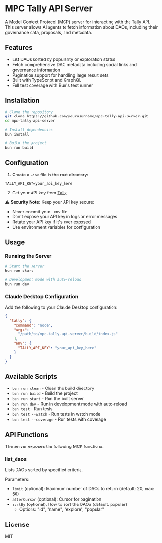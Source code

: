 # MPC Tally API Server

A Model Context Protocol (MCP) server for interacting with the Tally API. This server allows AI agents to fetch information about DAOs, including their governance data, proposals, and metadata.

## Features

- List DAOs sorted by popularity or exploration status
- Fetch comprehensive DAO metadata including social links and governance information
- Pagination support for handling large result sets
- Built with TypeScript and GraphQL
- Full test coverage with Bun's test runner

## Installation

```bash
# Clone the repository
git clone https://github.com/yourusername/mpc-tally-api-server.git
cd mpc-tally-api-server

# Install dependencies
bun install

# Build the project
bun run build
```

## Configuration

1. Create a `.env` file in the root directory:
```env
TALLY_API_KEY=your_api_key_here
```

2. Get your API key from [Tally](https://tally.xyz)

⚠️ **Security Note**: Keep your API key secure:
- Never commit your `.env` file
- Don't expose your API key in logs or error messages
- Rotate your API key if it's ever exposed
- Use environment variables for configuration

## Usage

### Running the Server

```bash
# Start the server
bun run start

# Development mode with auto-reload
bun run dev
```

### Claude Desktop Configuration

Add the following to your Claude Desktop configuration:

```json
{
  "tally": {
    "command": "node",
    "args": [
      "/path/to/mpc-tally-api-server/build/index.js"
    ],
    "env": {
      "TALLY_API_KEY": "your_api_key_here"
    }
  }
}
```

## Available Scripts

- `bun run clean` - Clean the build directory
- `bun run build` - Build the project
- `bun run start` - Run the built server
- `bun run dev` - Run in development mode with auto-reload
- `bun test` - Run tests
- `bun test --watch` - Run tests in watch mode
- `bun test --coverage` - Run tests with coverage

## API Functions

The server exposes the following MCP functions:

### list_daos
Lists DAOs sorted by specified criteria.

Parameters:
- `limit` (optional): Maximum number of DAOs to return (default: 20, max: 50)
- `afterCursor` (optional): Cursor for pagination
- `sortBy` (optional): How to sort the DAOs (default: popular)
  - Options: "id", "name", "explore", "popular"

## License

MIT 